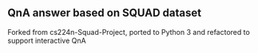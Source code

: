 ## QnA answer based on SQUAD dataset
Forked from cs224n-Squad-Project, ported to Python 3 and refactored to support interactive QnA
